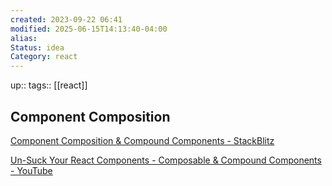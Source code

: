 ```yaml
---
created: 2023-09-22 06:41
modified: 2025-06-15T14:13:40-04:00
alias: 
Status: idea
Category: react
---
```

up::
tags:: [[react]]

## Component Composition


[Component Composition &amp; Compound Components - StackBlitz](https://stackblitz.com/edit/react-ts-uzanui?file=App.tsx)

[Un-Suck Your React Components - Composable & Compound Components - YouTube](https://www.youtube.com/watch?v=vPRdY87_SH0&list=PLNQtoYU3DWmHE4ArAyecGAPw1Q20woVD9&index=26)
